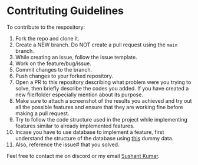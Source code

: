 # Contrituting Guidelines 

To contribute to the respository: 
1.  Fork the repo and clone it.
2.  Create a NEW branch. Do NOT create a pull request using the `main` branch.
3.  While creating an issue, follow the issue template.
4.  Work on the feature/bug/issue.
5.  Commit changes to the branch.
6.  Push changes to your forked repository.
7.  Open a PR to this repository describing what problem were you trying to solve, then briefly describe the codes you added. If you have created a new file/folder especially mention about its purpose. 
8.  Make sure to attach a screenshot of the results you achieved and try out all the possible features and ensure that they are working fine before making a pull request.
9.  Try to follow the code structure used in the project while implementing features similar to already implemented features.
10.  Incase you have to use database to implement a feature, first understand the structure of the database using [this](https://github.com/sushant-iit/QuickBills/blob/master/markdown_resources/quick-bills-72903-default-rtdb-export.json) dummy data.
8. Also, reference the issue# that you solved.

Feel free to contact me on discord or my email [Sushant Kumar](sk91@iitbbs.ac.in).